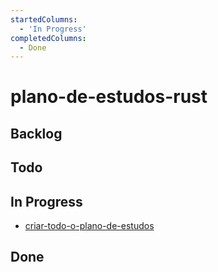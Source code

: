 ```yaml
---
startedColumns:
  - 'In Progress'
completedColumns:
  - Done
---
```


# plano-de-estudos-rust

## Backlog

## Todo

## In Progress

- [criar-todo-o-plano-de-estudos](tasks/criar-todo-o-plano-de-estudos.md)

## Done
